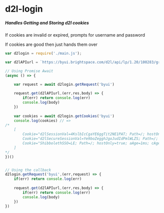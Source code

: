 # d2l-login

##### Handles Getting and Storing d2l cookies

If cookies are invalid or expired, prompts for username and password

If cookies are good then just hands them over


``` javascript
var d2login = require('./main.js');

var d2lAPIurl = `https://byui.brightspace.com/d2l/api/lp/1.20/100283/groupcategories/`

// Using Promise Await
(async () => {

	var request = await d2login.getRequest('byui')
	
	request.get(d2lAPIurl,(err,res,body) => {
		if(err) return console.log(err)
		console.log(body)
	})
	
	var cookies = await d2login.getCookies('byui')
	console.log(cookies) // => 
/*
	[ 
		Cookie="d2lSessionVal=4KslbIcCgaYE6ggTit2NE1PAT; Path=/; hostOnly=true; aAge=1ms; cAge=1049ms",
  		Cookie="d2lSecureSessionVal=Ye9boZegghJgoJudIdPmlWLZS; Path=/; hostOnly=true; aAge=1ms; cAge=1048ms",
  		Cookie="ShibbolethSSO=LE; Path=/; hostOnly=true; aAge=1ms; cAge=1048ms" 
	]
*/
})()


// Using the callback
d2login.getRequest('byui',(err,request) => {
	if(err) return console.log(err)
	
	request.get(d2lAPIurl,(err,res,body) => {
		if(err) return console.log(err)
		console.log(body)
	})
})


```
